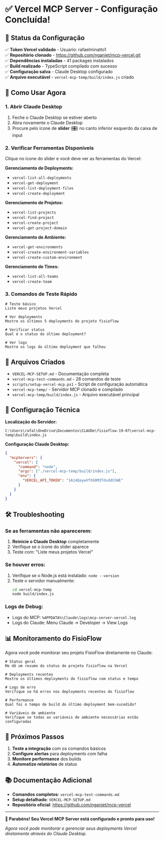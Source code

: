 # ✅ Vercel MCP Server - Configuração Concluída!

## 🎉 Status da Configuração

✅ **Token Vercel validado** - Usuario: rafaelminatto1  
✅ **Repositório clonado** - https://github.com/nganiet/mcp-vercel.git  
✅ **Dependências instaladas** - 41 packages instalados  
✅ **Build realizado** - TypeScript compilado com sucesso  
✅ **Configuração salva** - Claude Desktop configurado  
✅ **Arquivo executável** - `vercel-mcp-temp/build/index.js` criado

## 🚀 Como Usar Agora

### 1. Abrir Claude Desktop

1. Feche o Claude Desktop se estiver aberto
2. Abra novamente o Claude Desktop
3. Procure pelo ícone de **slider** (🎛️) no canto inferior esquerdo da caixa de input

### 2. Verificar Ferramentas Disponíveis

Clique no ícone do slider e você deve ver as ferramentas do Vercel:

**Gerenciamento de Deployments:**

- `vercel-list-all-deployments`
- `vercel-get-deployment`
- `vercel-list-deployment-files`
- `vercel-create-deployment`

**Gerenciamento de Projetos:**

- `vercel-list-projects`
- `vercel-find-project`
- `vercel-create-project`
- `vercel-get-project-domain`

**Gerenciamento de Ambiente:**

- `vercel-get-environments`
- `vercel-create-environment-variables`
- `vercel-create-custom-environment`

**Gerenciamento de Times:**

- `vercel-list-all-teams`
- `vercel-create-team`

### 3. Comandos de Teste Rápido

```
# Teste básico
Liste meus projetos Vercel

# Ver deployments
Mostre os últimos 5 deployments do projeto fisioflow

# Verificar status
Qual é o status do último deployment?

# Ver logs
Mostre os logs do último deployment que falhou
```

## 📁 Arquivos Criados

- `VERCEL-MCP-SETUP.md` - Documentação completa
- `vercel-mcp-test-commands.md` - 28 comandos de teste
- `scripts/setup-vercel-mcp.ps1` - Script de configuração automática
- `vercel-mcp-temp/` - Servidor MCP clonado e compilado
- `vercel-mcp-temp/build/index.js` - Arquivo executável principal

## 🔧 Configuração Técnica

**Localização do Servidor:**

```
C:\Users\rafal\OneDrive\Documentos\CLAUDe\fisioflow-19-07\vercel-mcp-temp\build\index.js
```

**Configuração Claude Desktop:**

```json
{
  "mcpServers": {
    "vercel": {
      "command": "node",
      "args": ["./vercel-mcp-temp/build/index.js"],
      "env": {
        "VERCEL_API_TOKEN": "1A14QaywVfXG0M3TdvddChWE"
      }
    }
  }
}
```

## 🛠️ Troubleshooting

### Se as ferramentas não aparecerem:

1. **Reinicie o Claude Desktop** completamente
2. Verifique se o ícone do slider aparece
3. Teste com: "Liste meus projetos Vercel"

### Se houver erros:

1. Verifique se o Node.js está instalado: `node --version`
2. Teste o servidor manualmente:
   ```bash
   cd vercel-mcp-temp
   node build/index.js
   ```

### Logs de Debug:

- Logs do MCP: `%APPDATA%\Claude\logs\mcp-server-vercel.log`
- Logs do Claude: Menu Claude → Developer → View Logs

## 📊 Monitoramento do FisioFlow

Agora você pode monitorar seu projeto FisioFlow diretamente no Claude:

```
# Status geral
Me dê um resumo do status do projeto fisioflow na Vercel

# Deployments recentes
Mostre os últimos deployments do fisioflow com status e tempo

# Logs de erro
Verifique se há erros nos deployments recentes do fisioflow

# Performance
Qual foi o tempo de build do último deployment bem-sucedido?

# Variáveis de ambiente
Verifique se todas as variáveis de ambiente necessárias estão configuradas
```

## 🎯 Próximos Passos

1. **Teste a integração** com os comandos básicos
2. **Configure alertas** para deployments com falha
3. **Monitore performance** dos builds
4. **Automatize relatórios** de status

## 📚 Documentação Adicional

- **Comandos completos**: `vercel-mcp-test-commands.md`
- **Setup detalhado**: `VERCEL-MCP-SETUP.md`
- **Repositório oficial**: https://github.com/nganiet/mcp-vercel

---

**🎉 Parabéns! Seu Vercel MCP Server está configurado e pronto para uso!**

_Agora você pode monitorar e gerenciar seus deployments Vercel diretamente através do Claude Desktop._
